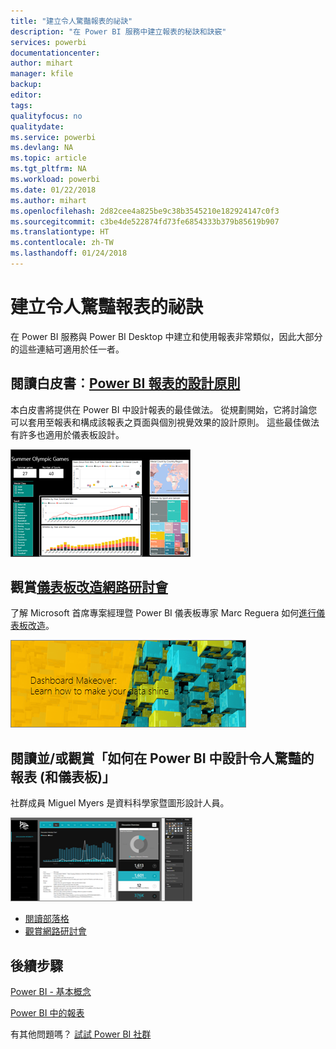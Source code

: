 ```yaml
---
title: "建立令人驚豔報表的祕訣"
description: "在 Power BI 服務中建立報表的秘訣和訣竅"
services: powerbi
documentationcenter: 
author: mihart
manager: kfile
backup: 
editor: 
tags: 
qualityfocus: no
qualitydate: 
ms.service: powerbi
ms.devlang: NA
ms.topic: article
ms.tgt_pltfrm: NA
ms.workload: powerbi
ms.date: 01/22/2018
ms.author: mihart
ms.openlocfilehash: 2d82cee4a825be9c38b3545210e182924147c0f3
ms.sourcegitcommit: c3be4de522874fd73fe6854333b379b85619b907
ms.translationtype: HT
ms.contentlocale: zh-TW
ms.lasthandoff: 01/24/2018
---
```

# <a name="tips-for-creating-stunning-reports"></a>建立令人驚豔報表的祕訣
在 Power BI 服務與 Power BI Desktop 中建立和使用報表非常類似，因此大部分的這些連結可適用於任一者。

## <a name="read-the-whitepaper-principles-for-designing-power-bi-reportspower-bi-visualization-best-practicesmd"></a>閱讀白皮書︰[Power BI 報表的設計原則](power-bi-visualization-best-practices.md)
本白皮書將提供在 Power BI 中設計報表的最佳做法。 從規劃開始，它將討論您可以套用至報表和構成該報表之頁面與個別視覺效果的設計原則。 這些最佳做法有許多也適用於儀表板設計。

![](media/power-bi-reports-tips-and-tricks-for-creating/power-bi-example.png)

## <a name="watch-the-dashboard-makeover-webinarhttpsinfomicrosoftcomco-powerbi-wbnr-fy16-05may-12-dashboard-makeover-registrationhtml"></a>觀賞[儀表板改造網路研討會](https://info.microsoft.com/CO-PowerBI-WBNR-FY16-05May-12-Dashboard-Makeover-Registration.html)
了解 Microsoft 首席專案經理暨 Power BI 儀表板專家 Marc Reguera 如何[進行儀表板改造](https://info.microsoft.com/CO-PowerBI-WBNR-FY16-05May-12-Dashboard-Makeover-Registration.html)。

![](media/power-bi-reports-tips-and-tricks-for-creating/power-bi-makeover-webinar.png)

## <a name="read-andor-watch-how-to-design-visually-stunning-reports-and-dashboards-in-power-bi"></a>閱讀並/或觀賞「如何在 Power BI 中設計令人驚豔的報表 (和儀表板)」
社群成員 Miguel Myers 是資料科學家暨圖形設計人員。

![](media/power-bi-reports-tips-and-tricks-for-creating/power-bi-reports.png)

* [閱讀部落格](https://powerbi.microsoft.com/blog/how-to-design-visually-stunning-reports/)
* [觀賞網路研討會](https://info.microsoft.com/CO-PowerBI-WBNR-FY16-04Apr-19-Design-Reports-in-PowerBI-Registration.html)

## <a name="next-steps"></a>後續步驟
[Power BI - 基本概念](service-basic-concepts.md)

[Power BI 中的報表](service-reports.md)

有其他問題嗎？ [試試 Power BI 社群](http://community.powerbi.com/)

